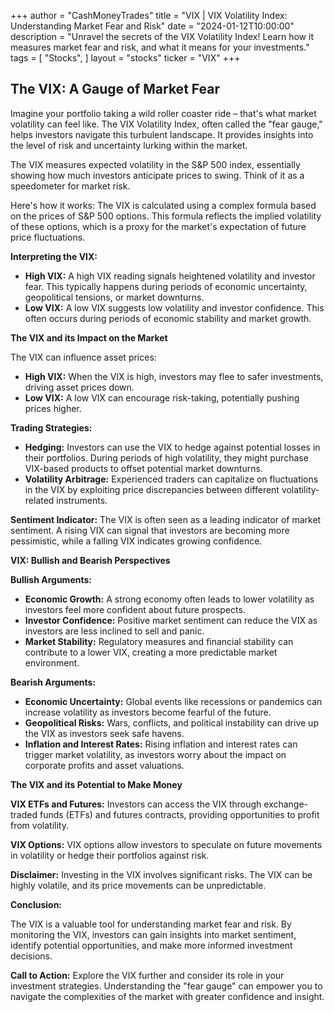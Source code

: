 +++
author = "CashMoneyTrades"
title = "VIX |   VIX Volatility Index: Understanding Market Fear and Risk"
date = "2024-01-12T10:00:00"
description = "Unravel the secrets of the VIX Volatility Index! Learn how it measures market fear and risk, and what it means for your investments."
tags = [
"Stocks",
]
layout = "stocks"
ticker = "VIX"
+++
        


## The VIX: A Gauge of Market Fear

Imagine your portfolio taking a wild roller coaster ride – that's what market volatility can feel like. The VIX Volatility Index, often called the "fear gauge," helps investors navigate this turbulent landscape. It provides insights into the level of risk and uncertainty lurking within the market.

The VIX measures expected volatility in the S&P 500 index, essentially showing how much investors anticipate prices to swing. Think of it as a speedometer for market risk. 

Here's how it works: The VIX is calculated using a complex formula based on the prices of S&P 500 options.  This formula reflects the implied volatility of these options, which is a proxy for the market's expectation of future price fluctuations. 

**Interpreting the VIX:**

* **High VIX:**  A high VIX reading signals heightened volatility and investor fear. This typically happens during periods of economic uncertainty, geopolitical tensions, or market downturns. 
* **Low VIX:** A low VIX suggests low volatility and investor confidence. This often occurs during periods of economic stability and market growth.

**The VIX and its Impact on the Market**

The VIX can influence asset prices:

* **High VIX:** When the VIX is high, investors may flee to safer investments, driving asset prices down.
* **Low VIX:** A low VIX can encourage risk-taking, potentially pushing prices higher.

**Trading Strategies:**

* **Hedging:** Investors can use the VIX to hedge against potential losses in their portfolios.  During periods of high volatility, they might purchase VIX-based products to offset potential market downturns.
* **Volatility Arbitrage:** Experienced traders can capitalize on fluctuations in the VIX by exploiting price discrepancies between different volatility-related instruments.

**Sentiment Indicator:** The VIX is often seen as a leading indicator of market sentiment. A rising VIX can signal that investors are becoming more pessimistic, while a falling VIX indicates growing confidence.

**VIX: Bullish and Bearish Perspectives**

**Bullish Arguments:**

* **Economic Growth:** A strong economy often leads to lower volatility as investors feel more confident about future prospects.
* **Investor Confidence:** Positive market sentiment can reduce the VIX as investors are less inclined to sell and panic.
* **Market Stability:** Regulatory measures and financial stability can contribute to a lower VIX, creating a more predictable market environment.

**Bearish Arguments:**

* **Economic Uncertainty:** Global events like recessions or pandemics can increase volatility as investors become fearful of the future.
* **Geopolitical Risks:** Wars, conflicts, and political instability can drive up the VIX as investors seek safe havens.
* **Inflation and Interest Rates:** Rising inflation and interest rates can trigger market volatility, as investors worry about the impact on corporate profits and asset valuations.

**The VIX and its Potential to Make Money**

**VIX ETFs and Futures:** Investors can access the VIX through exchange-traded funds (ETFs) and futures contracts, providing opportunities to profit from volatility.

**VIX Options:** VIX options allow investors to speculate on future movements in volatility or hedge their portfolios against risk.

**Disclaimer:** Investing in the VIX involves significant risks. The VIX can be highly volatile, and its price movements can be unpredictable.

**Conclusion:**

The VIX is a valuable tool for understanding market fear and risk. By monitoring the VIX, investors can gain insights into market sentiment, identify potential opportunities, and make more informed investment decisions.

**Call to Action:**  Explore the VIX further and consider its role in your investment strategies. Understanding the "fear gauge" can empower you to navigate the complexities of the market with greater confidence and insight. 

        